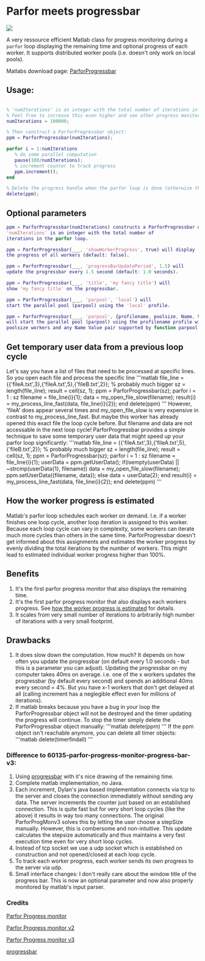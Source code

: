 # Parfor meets progressbar
<img align="top" src="https://github.com/fsaxen/ParforProgMon/raw/master/progress.png" />

A very ressource efficient Matlab class for progress monitoring during a `parfor` loop displaying the remaining time and optional progress of each worker.
It supports distributed worker pools (i.e. doesn't only work on local pools).

Matlabs download page: [ParforProgressbar](https://de.mathworks.com/matlabcentral/fileexchange/71436-parfor-progress-monitor-progress-bar-v4)

## Usage:
```Matlab

% 'numIterations' is an integer with the total number of iterations in the loop. 
% Feel free to increase this even higher and see other progress monitors fail.
numIterations = 100000;

% Then construct a ParforProgressbar object:
ppm = ParforProgressbar(numIterations);

parfor i = 1:numIterations
   % do some parallel computation
   pause(100/numIterations);
   % increment counter to track progress
   ppm.increment();
end

% Delete the progress handle when the parfor loop is done (otherwise the timer that keeps updating the progress might not stop).
delete(ppm);
```

## Optional parameters
```matlab
ppm = ParforProgressbar(numIterations) constructs a ParforProgressbar object.
'numIterations' is an integer with the total number of
iterations in the parfor loop.

ppm = ParforProgressbar(___, 'showWorkerProgress', true) will display
the progress of all workers (default: false).

ppm = ParforProgressbar(___, 'progressBarUpdatePeriod', 1.5) will
update the progressbar every 1.5 second (default: 1.0 seconds).

ppm = ParforProgressbar(___, 'title', 'my fancy title') will
show 'my fancy title' on the progressbar.

ppm = ParforProgressbar(___, 'parpool', 'local') will
start the parallel pool (parpool) using the 'local' profile.

ppm = ParforProgressbar(___, 'parpool', {profilename, poolsize, Name, Value}) 
will start the parallel pool (parpool) using the profilename profile with
poolsize workers and any Name Value pair supported by function parpool.
```

## Get temporary user data from a previous loop cycle
Let's say you have a list of files that need to be processed at specific lines.
So you open each file and process the specific line
'''matlab
file_line = {{'fileA.txt',3},{'fileA.txt',5},{'fileB.txt',2}}; % probably much bigger
sz = length(file_line);
result = cell(sz, 1);
ppm = ParforProgressbar(sz);
parfor i = 1 : sz
    filename = file_line{i}{1};
    data = my_open_file_slow(filename);
    result{i} = my_process_line_fast(data, file_line{i}{2});
end
delete(ppm)
'''
However, 'fileA' does appear several times and my_open_file_slow is very expensive in contrast to my_process_line_fast.
But maybe this worker has already opened this exact file the loop cycle before.
But filename and data are not accessable in the next loop cycle!
ParforProgressbar provides a simple technique to save some temporary user data that might speed up your parfor loop significantly:
'''matlab
file_line = {{'fileA.txt',3},{'fileA.txt',5},{'fileB.txt',2}}; % probably much bigger
sz = length(file_line);
result = cell(sz, 1);
ppm = ParforProgressbar(sz);
parfor i = 1 : sz
    filename = file_line{i}{1};
    userData = ppm.getUserData();
    if(isempty(userData) || ~strcmp(userData{1}, filename))
        data = my_open_file_slow(filename);
        ppm.setUserData({filename, data});
    else
        data = userData{2};
    end
    result{i} = my_process_line_fast(data, file_line{i}{2});
end
delete(ppm)
'''

## How the worker progress is estimated
Matlab's parfor loop schedules each worker on demand. I.e. if a worker finishes one loop cycle, another loop iteration is assigned to this worker. Because each loop cycle can vary in complexity, some workers can iterate much more cycles than others in the same time.
ParforProgressbar doesn't get informed about this assignments and estimates the worker progress by evenly dividing the total iterations by the number of workers. This might lead to estimated individual worker progress higher than 100%.

## Benefits
1. It's the first parfor progress monitor that also displays the remaining time.
2. It's the first parfor progress monitor that also displays each workers progress. See [how the worker progress is estimated](#how-the-worker-progress-is-estimated) for details.
3. It scales from very small number of iterations to arbitrarily high number of iterations with a very small footprint.

## Drawbacks
1. It does slow down the computation. How much? It depends on how often you update the progressbar (on default every 1.0 seconds - but this is a parameter you can adjust). 
Updating the progressbar on my computer takes 40ms on average. i.e. one of the x workers updates the progressbar (by default every second) and spends an additional 40ms every second = 4%.
But you have x-1 workers that don't get delayed at all (calling increment has a neglegible effect even for millions of iterations).
2. If matlab breaks because you have a bug in your loop the ParforProgressbar object will not be destroyed and the timer updating the progress will continue.
To stop the timer simply delete the ParforProgressbar object manually: 
'''matlab 
delete(ppm)
'''
If the ppm object isn't reachable anymore, you can delete all timer objects:
'''matlab
delete(timerfindall)
'''

### Difference to 60135-parfor-progress-monitor-progress-bar-v3:
1. Using [progressbar](https://de.mathworks.com/matlabcentral/fileexchange/6922-progressbar) with it's nice drawing of the remaining time.
2. Complete matlab implementation, no Java. 
3. Each increment, Dylan's java based implementation connects via tcp to the server and closes the connection immediately without sending any data.
The server increments the counter just based on an established connection.
This is quite fast but for very short loop cycles (like the above) it results in way too many connections.
The original ParforProgMonv3 solves this by letting the user choose a stepSize manually. However, this is combersome and non-intuitive.
This update calculates the stepsize automatically and thus maintains a very fast execution time even for very short loop cycles.
4. Instead of tcp socket we use a udp socket which is established on construction and not opened/closed at each loop cycle.
5. To track each worker progress, each worker sends its own progress to the server via udp.
6. Small interface changes: I don't really care about the window title of the progress bar. This is now an optional parameter and now also properly monitored by matlab's input parser.


### Credits
[Parfor Progress monitor](https://www.mathworks.com/matlabcentral/fileexchange/24594-parfor-progress-monitor)

[Parfor Progress monitor v2](https://www.mathworks.com/matlabcentral/fileexchange/31673-parfor-progress-monitor-v2)

[Parfor Progress monitor v3](https://de.mathworks.com/matlabcentral/fileexchange/60135-parfor-progress-monitor-progress-bar-v3)

[progressbar](https://de.mathworks.com/matlabcentral/fileexchange/6922-progressbar)
